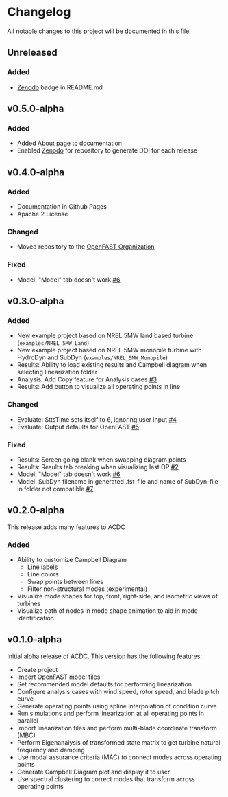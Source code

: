 # Changelog

All notable changes to this project will be documented in this file.

## Unreleased

### Added

- [Zenodo](https://zenodo.org/) badge in README.md

## v0.5.0-alpha

### Added

- Added [About](https://OpenFAST.github.io/acdc/docs/about) page to documentation
- Enabled [Zenodo](https://zenodo.org/) for repository to generate DOI for each release

## v0.4.0-alpha

### Added

- Documentation in Github Pages
- Apache 2 License

### Changed

- Moved repository to the [OpenFAST Organization](https://github.com/OpenFAST/acdc)

### Fixed

- Model: "Model" tab doesn't work [#6](https://github.com/deslaughter/acdc-app/issues/6)

## v0.3.0-alpha

### Added

- New example project based on NREL 5MW land based turbine (`examples/NREL_5MW_Land`)
- New example project based on NREL 5MW monopile turbine with HydroDyn and SubDyn (`examples/NREL_5MW_Monopile`)
- Results: Ability to load existing results and Campbell diagram when selecting linearization folder
- Analysis: Add Copy feature for Analysis cases [#3](https://github.com/deslaughter/acdc-app/issues/3)
- Results: Add button to visualize all operating points in line

### Changed

- Evaluate: SttsTime sets itself to 6, ignoring user input [#4](https://github.com/deslaughter/acdc-app/issues/4)
- Evaluate: Output defaults for OpenFAST [#5](https://github.com/deslaughter/acdc-app/issues/5)

### Fixed

- Results: Screen going blank when swapping diagram points
- Results: Results tab breaking when visualizing last OP [#2](https://github.com/deslaughter/acdc-app/issues/2)
- Model: "Model" tab doesn't work [#6](https://github.com/deslaughter/acdc-app/issues/6)
- Model: SubDyn filename in generated .fst-file and name of SubDyn-file in folder not compatible [#7](https://github.com/deslaughter/acdc-app/issues/7)

## v0.2.0-alpha

This release adds many features to ACDC

### Added

- Ability to customize Campbell Diagram
    - Line labels
    - Line colors
    - Swap points between lines
    - Filter non-structural modes (experimental)
- Visualize mode shapes for top, front, right-side, and isometric views of turbines
- Visualize path of nodes in mode shape animation to aid in mode identification

## v0.1.0-alpha

Initial alpha release of ACDC. This version has the following features:

- Create project
- Import OpenFAST model files
- Set recommended model defaults for performing linearization
- Configure analysis cases with wind speed, rotor speed, and blade pitch curve
- Generate operating points using spline interpolation of condition curve
- Run simulations and perform linearization at all operating points in parallel
- Import linearization files and perform multi-blade coordinate transform (MBC)
- Perform Eigenanalysis of transformed state matrix to get turbine natural frequency and damping
- Use modal assurance criteria (MAC) to connect modes across operating points
- Generate Campbell Diagram plot and display it to user
- Use spectral clustering to correct modes that transform across operating points